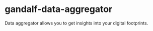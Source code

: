 # gandalf-data-aggregator
Data aggregator allows you to get insights into your digital footprints. 
